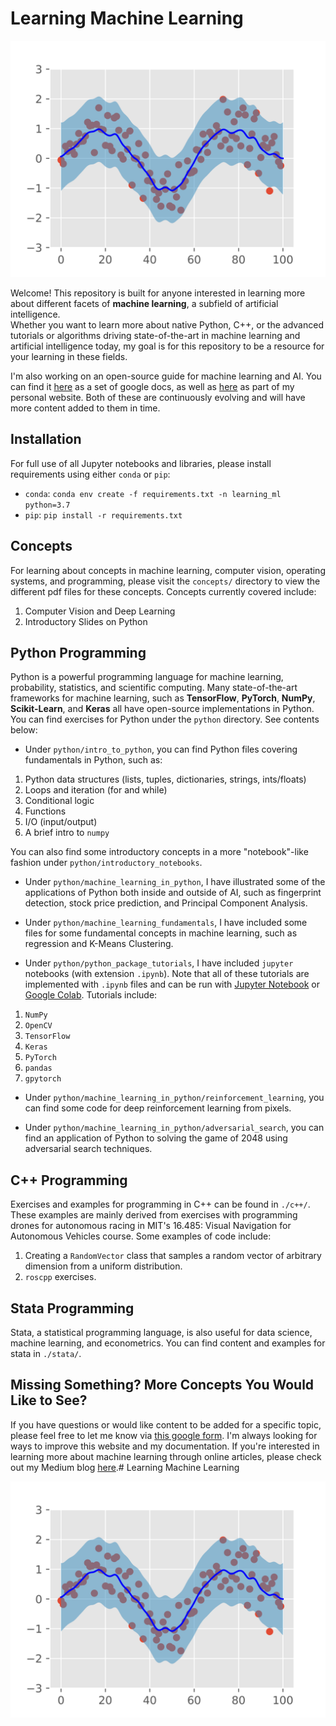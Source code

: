 # Learning Machine Learning

![Example machine learning task: GPR](readme_images/gpr_ts_sine.png)

Welcome!  This repository is built for anyone interested in learning more about 
different facets of **machine learning**, a subfield of artificial intelligence.  
Whether you want to learn more about native Python, C++, or the advanced tutorials 
or algorithms driving state-of-the-art in machine learning and artificial intelligence today, 
my goal is for this repository to be a resource for your learning in these fields.

I'm also working on an open-source guide for machine learning and AI.  You can 
find it [here](https://docs.google.com/document/d/1XS8DIW_nVHKe8Gfp6hK24GMVcaM4TKbZCMEVxJfdG7Y/edit?usp=sharing) as a set of google docs, as well as [here](https://rmsander.github.io/documentation/index.html) as part of my personal website.  Both of 
these are continuously evolving and will have more content added to them in time.

## Installation
For full use of all Jupyter notebooks and libraries, please install requirements 
using either `conda` or `pip`:

- `conda`: `conda env create -f requirements.txt -n learning_ml python=3.7`
- `pip`: `pip install -r requirements.txt`

## Concepts
For learning about concepts in machine learning, computer vision, operating systems, and programming, please visit the `concepts/` directory to view the different pdf files for these concepts.  Concepts currently covered include:

1. Computer Vision and Deep Learning
2. Introductory Slides on Python

## Python Programming
Python is a powerful programming language for machine learning, probability, 
statistics, and scientific computing.  Many state-of-the-art frameworks for 
machine learning, such as **TensorFlow**, **PyTorch**, **NumPy**, **Scikit-Learn**, and **Keras** all have open-source implementations in Python.  You can find exercises for Python under the `python` directory.  See contents below:

* Under `python/intro_to_python`, you can find Python files covering fundamentals in Python, such as:
1. Python data structures (lists, tuples, dictionaries, strings, ints/floats)
2. Loops and iteration (for and while)
3. Conditional logic
4. Functions
5. I/O (input/output)
6. A brief intro to `numpy`

You can also find some introductory concepts in a more "notebook"-like fashion under `python/introductory_notebooks`.

* Under `python/machine_learning_in_python`, I have illustrated some of the applications of Python both inside and outside of AI, such as fingerprint detection, stock price prediction, and Principal Component Analysis.

* Under `python/machine_learning_fundamentals`, I have included some files for some fundamental concepts in machine learning, such as regression and K-Means Clustering.

* Under `python/python_package_tutorials`, I have included `jupyter` notebooks (with extension `.ipynb`).  Note that all of these tutorials are implemented with `.ipynb` files and can be run with [Jupyter Notebook](https://jupyter.org/) or [Google Colab](https://colab.research.google.com/).  Tutorials include:

1. `NumPy`
2. `OpenCV`
3. `TensorFlow`
4. `Keras`
5. `PyTorch`
6. `pandas` 
7. `gpytorch`

* Under `python/machine_learning_in_python/reinforcement_learning`, you can find some code for deep reinforcement learning from pixels.

* Under `python/machine_learning_in_python/adversarial_search`, you can find an application of Python to solving the game of 2048 using adversarial search techniques.

## C++ Programming
Exercises and examples for programming in C++ can be found in `./c++/`.  These examples are mainly derived from exercises with programming drones for autonomous racing in MIT's 16.485: Visual Navigation for Autonomous Vehicles course.  Some examples of code include:

1. Creating a `RandomVector` class that samples a random vector of arbitrary dimension from a uniform distribution.
2. `roscpp` exercises.

## Stata Programming
Stata, a statistical programming language, is also useful for data science, machine learning, and econometrics.  You can find content and examples for stata in   `./stata/`.

## Missing Something?  More Concepts You Would Like to See?
If you have questions or would like content to be added for a specific topic, 
please feel free to let me know via [this google form](https://forms.gle/yH4NxYYQsqjNexuQ8).  I'm always looking for ways to improve this website and my documentation.
If you're interested in learning more about machine learning through online articles, 
please check out my Medium blog [here](https://rmsander.medium.com).# Learning Machine Learning

![Example machine learning task: GPR](readme_images/gpr_ts_sine.png)
